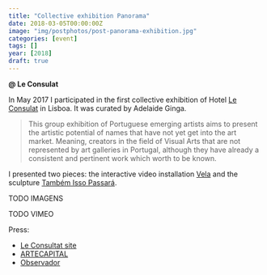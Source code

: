 ```yaml
---
title: "Collective exhibition Panorama"
date: 2018-03-05T00:00:00Z
image: "img/postphotos/post-panorama-exhibition.jpg"
categories: [event]
tags: []
year: [2018]
draft: true
---
```


**@ Le Consulat**

In May 2017 I participated in the first collective exhibition of Hotel [Le Consulat][1] in Lisboa. It was curated by Adelaide Ginga.
<!--more-->

> This group exhibition of Portuguese emerging artists aims to present the artistic potential of names that have not yet get into the art market. Meaning, creators in the field of Visual Arts that are not represented by art galleries in Portugal, although they have already a consistent and pertinent work which worth to be known.

I presented two pieces: the interactive video installation [Vela][2] and the sculpture [Também Isso Passará][3].

TODO IMAGENS

TODO VIMEO

Press:
* [Le Consultat site][4]
* [ARTECAPITAL][5]
* [Observador][6]

[1]: https://leconsulat.pt
[2]: /works/candle
[3]: /works/tambemissopassara
[4]: https://leconsulat.pt/2017/11/15/agenda-3
[5]: http://www.artecapital.net/recomendacoes.php?ref=1229
[6]: http://observador.pt/2017/05/25/consulado-do-brasil-da-lugar-a-um-hotel-onde-se-pode-dormir-entre-obras-de-arte
